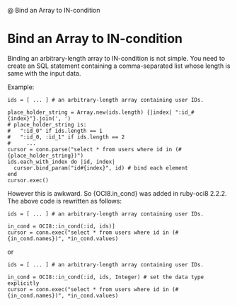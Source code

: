 @ Bind an Array to IN-condition

Bind an Array to IN-condition
=============================

Binding an arbitrary-length array to IN-condition is not simple.
You need to create an SQL statement containing a comma-separated
list whose length is same with the input data.

Example:

    ids = [ ... ] # an arbitrary-length array containing user IDs.
    
    place_holder_string = Array.new(ids.length) {|index| ":id_#{index}"}.join(', ')
    # place_holder_string is:
    #   ":id_0" if ids.length == 1
    #   ":id_0, :id_1" if ids.length == 2
    #     ...
    cursor = conn.parse("select * from users where id in (#{place_holder_string})")
    ids.each_with_index do |id, index|
      cursor.bind_param("id#{index}", id) # bind each element
    end
    cursor.exec()

However this is awkward. So {OCI8.in_cond} was added in ruby-oci8 2.2.2.
The above code is rewritten as follows:

    ids = [ ... ] # an arbitrary-length array containing user IDs.
    
    in_cond = OCI8::in_cond(:id, ids)]
    cursor = conn.exec("select * from users where id in (#{in_cond.names})", *in_cond.values)

or

    ids = [ ... ] # an arbitrary-length array containing user IDs.
    
    in_cond = OCI8::in_cond(:id, ids, Integer) # set the data type explicitly
    cursor = conn.exec("select * from users where id in (#{in_cond.names})", *in_cond.values)
